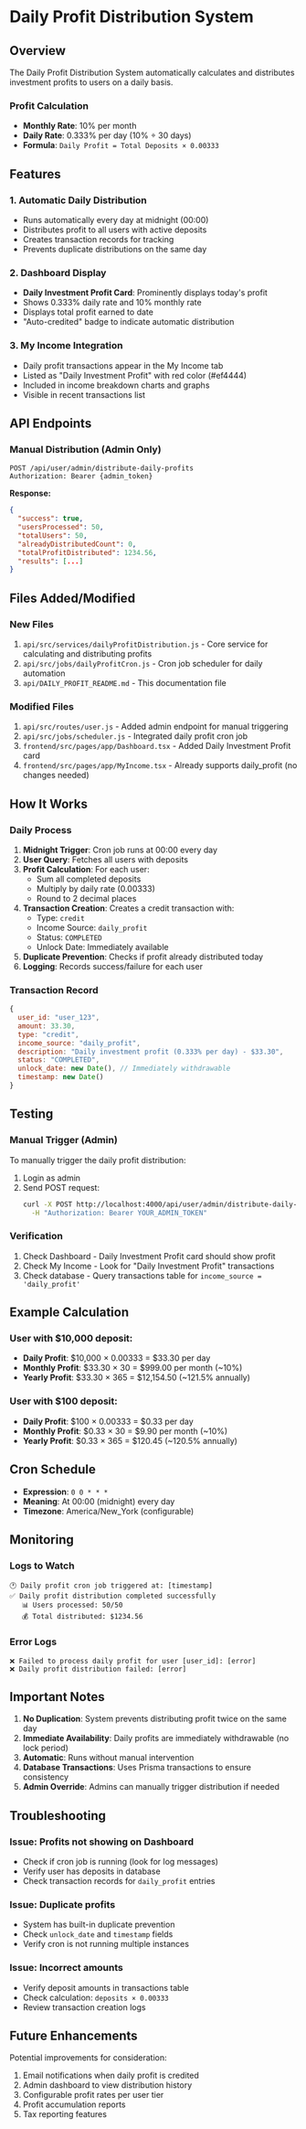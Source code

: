 # Daily Profit Distribution System

## Overview

The Daily Profit Distribution System automatically calculates and distributes investment profits to users on a daily basis.

### Profit Calculation

- **Monthly Rate**: 10% per month
- **Daily Rate**: 0.333% per day (10% ÷ 30 days)
- **Formula**: `Daily Profit = Total Deposits × 0.00333`

## Features

### 1. Automatic Daily Distribution
- Runs automatically every day at midnight (00:00)
- Distributes profit to all users with active deposits
- Creates transaction records for tracking
- Prevents duplicate distributions on the same day

### 2. Dashboard Display
- **Daily Investment Profit Card**: Prominently displays today's profit
- Shows 0.333% daily rate and 10% monthly rate
- Displays total profit earned to date
- "Auto-credited" badge to indicate automatic distribution

### 3. My Income Integration
- Daily profit transactions appear in the My Income tab
- Listed as "Daily Investment Profit" with red color (#ef4444)
- Included in income breakdown charts and graphs
- Visible in recent transactions list

## API Endpoints

### Manual Distribution (Admin Only)
```
POST /api/user/admin/distribute-daily-profits
Authorization: Bearer {admin_token}
```

**Response:**
```json
{
  "success": true,
  "usersProcessed": 50,
  "totalUsers": 50,
  "alreadyDistributedCount": 0,
  "totalProfitDistributed": 1234.56,
  "results": [...]
}
```

## Files Added/Modified

### New Files
1. `api/src/services/dailyProfitDistribution.js` - Core service for calculating and distributing profits
2. `api/src/jobs/dailyProfitCron.js` - Cron job scheduler for daily automation
3. `api/DAILY_PROFIT_README.md` - This documentation file

### Modified Files
1. `api/src/routes/user.js` - Added admin endpoint for manual triggering
2. `api/src/jobs/scheduler.js` - Integrated daily profit cron job
3. `frontend/src/pages/app/Dashboard.tsx` - Added Daily Investment Profit card
4. `frontend/src/pages/app/MyIncome.tsx` - Already supports daily_profit (no changes needed)

## How It Works

### Daily Process
1. **Midnight Trigger**: Cron job runs at 00:00 every day
2. **User Query**: Fetches all users with deposits
3. **Profit Calculation**: For each user:
   - Sum all completed deposits
   - Multiply by daily rate (0.00333)
   - Round to 2 decimal places
4. **Transaction Creation**: Creates a credit transaction with:
   - Type: `credit`
   - Income Source: `daily_profit`
   - Status: `COMPLETED`
   - Unlock Date: Immediately available
5. **Duplicate Prevention**: Checks if profit already distributed today
6. **Logging**: Records success/failure for each user

### Transaction Record
```javascript
{
  user_id: "user_123",
  amount: 33.30,
  type: "credit",
  income_source: "daily_profit",
  description: "Daily investment profit (0.333% per day) - $33.30",
  status: "COMPLETED",
  unlock_date: new Date(), // Immediately withdrawable
  timestamp: new Date()
}
```

## Testing

### Manual Trigger (Admin)
To manually trigger the daily profit distribution:

1. Login as admin
2. Send POST request:
   ```bash
   curl -X POST http://localhost:4000/api/user/admin/distribute-daily-profits \
     -H "Authorization: Bearer YOUR_ADMIN_TOKEN"
   ```

### Verification
1. Check Dashboard - Daily Investment Profit card should show profit
2. Check My Income - Look for "Daily Investment Profit" transactions
3. Check database - Query transactions table for `income_source = 'daily_profit'`

## Example Calculation

### User with $10,000 deposit:
- **Daily Profit**: $10,000 × 0.00333 = $33.30 per day
- **Monthly Profit**: $33.30 × 30 = $999.00 per month (~10%)
- **Yearly Profit**: $33.30 × 365 = $12,154.50 (~121.5% annually)

### User with $100 deposit:
- **Daily Profit**: $100 × 0.00333 = $0.33 per day
- **Monthly Profit**: $0.33 × 30 = $9.90 per month (~10%)
- **Yearly Profit**: $0.33 × 365 = $120.45 (~120.5% annually)

## Cron Schedule
- **Expression**: `0 0 * * *`
- **Meaning**: At 00:00 (midnight) every day
- **Timezone**: America/New_York (configurable)

## Monitoring

### Logs to Watch
```
🕐 Daily profit cron job triggered at: [timestamp]
✅ Daily profit distribution completed successfully
   📊 Users processed: 50/50
   💰 Total distributed: $1234.56
```

### Error Logs
```
❌ Failed to process daily profit for user [user_id]: [error]
❌ Daily profit distribution failed: [error]
```

## Important Notes

1. **No Duplication**: System prevents distributing profit twice on the same day
2. **Immediate Availability**: Daily profits are immediately withdrawable (no lock period)
3. **Automatic**: Runs without manual intervention
4. **Database Transactions**: Uses Prisma transactions to ensure consistency
5. **Admin Override**: Admins can manually trigger distribution if needed

## Troubleshooting

### Issue: Profits not showing on Dashboard
- Check if cron job is running (look for log messages)
- Verify user has deposits in database
- Check transaction records for `daily_profit` entries

### Issue: Duplicate profits
- System has built-in duplicate prevention
- Check `unlock_date` and `timestamp` fields
- Verify cron is not running multiple instances

### Issue: Incorrect amounts
- Verify deposit amounts in transactions table
- Check calculation: `deposits × 0.00333`
- Review transaction creation logs

## Future Enhancements

Potential improvements for consideration:
1. Email notifications when daily profit is credited
2. Admin dashboard to view distribution history
3. Configurable profit rates per user tier
4. Profit accumulation reports
5. Tax reporting features

